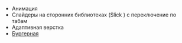 
- Анимация
- Слайдеры на сторонних библиотеках (Slick ) с переключение по табам
- Адаптивная верстка
- [Бургерная]( https://tatiananaumenko.github.io/Burgernaia/) 
 



